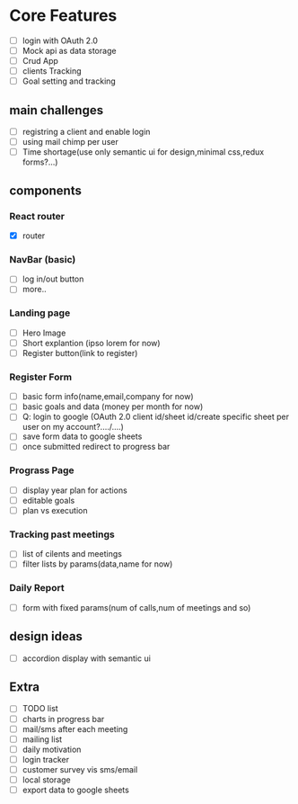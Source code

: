 # Core Features

- [ ] login with OAuth 2.0
- [ ] Mock api as data storage
- [ ] Crud App
- [ ] clients Tracking
- [ ] Goal setting and tracking

## main challenges

- [ ] registring a client and enable login
- [ ] using mail chimp per user
- [ ] Time shortage(use only semantic ui for design,minimal css,redux forms?...)

## components

### React router

- [x] router

### NavBar (basic)

- [ ] log in/out button
- [ ] more..

### Landing page

- [ ] Hero Image
- [ ] Short explantion (ipso lorem for now)
- [ ] Register button(link to register)

### Register Form

- [ ] basic form info(name,email,company for now)
- [ ] basic goals and data (money per month for now)
- [ ] Q: login to google (OAuth 2.0 client id/sheet id/create specific sheet per user on my account?..../....)
- [ ] save form data to google sheets
- [ ] once submitted redirect to progress bar

### Prograss Page

- [ ] display year plan for actions
- [ ] editable goals
- [ ] plan vs execution

### Tracking past meetings

- [ ] list of cilents and meetings
- [ ] filter lists by params(data,name for now)

### Daily Report

- [ ] form with fixed params(num of calls,num of meetings and so)

## design ideas

- [ ] accordion display with semantic ui

## Extra

- [ ] TODO list
- [ ] charts in progress bar
- [ ] mail/sms after each meeting
- [ ] mailing list
- [ ] daily motivation
- [ ] login tracker
- [ ] customer survey vis sms/email
- [ ] local storage
- [ ] export data to google sheets
